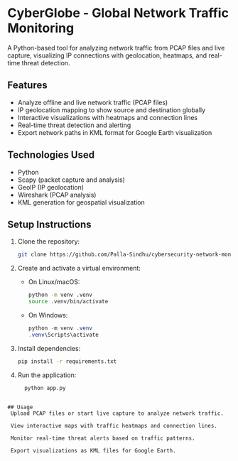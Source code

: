 # CyberGlobe - Global Network Traffic  Monitoring 

A Python-based tool for analyzing network traffic from PCAP files and live capture, visualizing IP connections with geolocation, heatmaps, and real-time threat detection.

## Features

- Analyze offline and live network traffic (PCAP files)
- IP geolocation mapping to show source and destination globally
- Interactive visualizations with heatmaps and connection lines
- Real-time threat detection and alerting
- Export network paths in KML format for Google Earth visualization

## Technologies Used

- Python
- Scapy (packet capture and analysis)
- GeoIP (IP geolocation)
- Wireshark (PCAP analysis)
- KML generation for geospatial visualization

## Setup Instructions

1. Clone the repository:
   ```bash
   git clone https://github.com/Palla-Sindhu/cybersecurity-network-monitor.git
2. Create and activate a virtual environment:

   - On Linux/macOS:
     ```bash
     python -m venv .venv
     source .venv/bin/activate
     ```

   - On Windows:
     ```powershell
     python -m venv .venv
     .venv\Scripts\activate
     ```

3. Install dependencies:
   ```bash
   pip install -r requirements.txt

4. Run the application:
   ```bash
     python app.py
 ```
  
## Usage
  Upload PCAP files or start live capture to analyze network traffic.
  
  View interactive maps with traffic heatmaps and connection lines.
  
  Monitor real-time threat alerts based on traffic patterns.
  
  Export visualizations as KML files for Google Earth.

